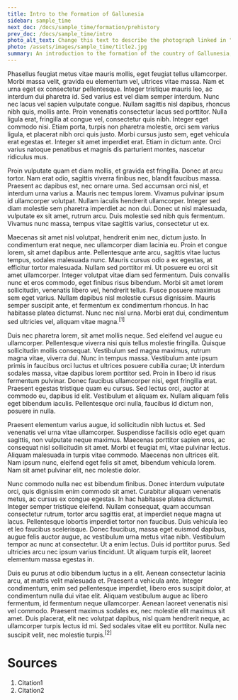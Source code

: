 ```yaml
---
title: Intro to the Formation of Gallunesia
sidebar: sample_time
next_doc: /docs/sample_time/formation/prehistory
prev_doc: /docs/sample_time/intro
photo_alt_text: Change this text to describe the photograph linked in "photo".
photo: /assets/images/sample_time/title2.jpg
summary: An introduction to the formation of the country of Gallunesia, from its prehistory to the formation of its first constitution.
---
```


Phasellus feugiat metus vitae mauris mollis, eget feugiat tellus ullamcorper. Morbi massa velit, gravida eu elementum vel, ultrices vitae massa. Nam et urna eget ex consectetur pellentesque. Integer tristique mauris leo, ac interdum dui pharetra id. Sed varius est vel diam semper interdum. Nunc nec lacus vel sapien vulputate congue. Nullam sagittis nisl dapibus, rhoncus nibh quis, mollis ante. Proin venenatis consectetur lacus sed porttitor. Nulla ligula erat, fringilla at congue vel, consectetur quis nibh. Integer eget commodo nisi. Etiam porta, turpis non pharetra molestie, orci sem varius ligula, et placerat nibh orci quis justo. Morbi cursus justo sem, eget vehicula erat egestas et. Integer sit amet imperdiet erat. Etiam in dictum ante. Orci varius natoque penatibus et magnis dis parturient montes, nascetur ridiculus mus.

Proin vulputate quam et diam mollis, et gravida est fringilla. Donec at arcu tortor. Nam erat odio, sagittis viverra finibus nec, blandit faucibus massa. Praesent ac dapibus est, nec ornare urna. Sed accumsan orci nisl, et interdum urna varius a. Mauris nec tempus lorem. Vivamus pulvinar ipsum id ullamcorper volutpat. Nullam iaculis hendrerit ullamcorper. Integer sed diam molestie sem pharetra imperdiet ac non dui. Donec ut nisl malesuada, vulputate ex sit amet, rutrum arcu. Duis molestie sed nibh quis fermentum. Vivamus nunc massa, tempus vitae sagittis varius, consectetur ut ex.

Maecenas sit amet nisl volutpat, hendrerit enim nec, dictum justo. In condimentum erat neque, nec ullamcorper diam lacinia eu. Proin et congue lorem, sit amet dapibus ante. Pellentesque ante arcu, sagittis vitae luctus tempus, sodales malesuada nunc. Mauris cursus odio a ex egestas, at efficitur tortor malesuada. Nullam sed porttitor mi. Ut posuere eu orci sit amet ullamcorper. Integer volutpat vitae diam sed fermentum. Duis convallis nunc et eros commodo, eget finibus risus bibendum. Morbi sit amet lorem sollicitudin, venenatis libero vel, hendrerit tellus. Fusce posuere maximus sem eget varius. Nullam dapibus nisl molestie cursus dignissim. Mauris semper suscipit ante, et fermentum ex condimentum rhoncus. In hac habitasse platea dictumst. Nunc nec nisl urna. Morbi erat dui, condimentum sed ultricies vel, aliquam vitae magna.<sup>[1]</sup>

Duis nec pharetra lorem, sit amet mollis neque. Sed eleifend vel augue eu ullamcorper. Pellentesque viverra nisi quis tellus molestie fringilla. Quisque sollicitudin mollis consequat. Vestibulum sed magna maximus, rutrum magna vitae, viverra dui. Nunc in tempus massa. Vestibulum ante ipsum primis in faucibus orci luctus et ultrices posuere cubilia curae; Ut interdum sodales massa, vitae dapibus lorem porttitor sed. Proin in libero id risus fermentum pulvinar. Donec faucibus ullamcorper nisi, eget fringilla erat. Praesent egestas tristique quam eu cursus. Sed lectus orci, auctor at commodo eu, dapibus id elit. Vestibulum et aliquam ex. Nullam aliquam felis eget bibendum iaculis. Pellentesque orci nulla, faucibus id dictum non, posuere in nulla.

Praesent elementum varius augue, id sollicitudin nibh luctus et. Sed venenatis vel urna vitae ullamcorper. Suspendisse facilisis odio eget quam sagittis, non vulputate neque maximus. Maecenas porttitor sapien eros, ac consequat nisl sollicitudin sit amet. Morbi et feugiat mi, vitae pulvinar lectus. Aliquam malesuada in turpis vitae commodo. Maecenas non ultrices elit. Nam ipsum nunc, eleifend eget felis sit amet, bibendum vehicula lorem. Nam sit amet pulvinar elit, nec molestie dolor.

Nunc commodo nulla nec est bibendum finibus. Donec interdum vulputate orci, quis dignissim enim commodo sit amet. Curabitur aliquam venenatis metus, ac cursus ex congue egestas. In hac habitasse platea dictumst. Integer semper tristique eleifend. Nullam consequat, quam accumsan consectetur rutrum, tortor arcu sagittis erat, at imperdiet neque magna ut lacus. Pellentesque lobortis imperdiet tortor non faucibus. Duis vehicula leo et leo faucibus scelerisque. Donec faucibus, massa eget euismod dapibus, augue felis auctor augue, ac vestibulum urna metus vitae nibh. Vestibulum tempor ac nunc at consectetur. Ut a enim lectus. Duis id porttitor purus. Sed ultricies arcu nec ipsum varius tincidunt. Ut aliquam turpis elit, laoreet elementum massa egestas in.

Duis eu purus at odio bibendum luctus in a elit. Aenean consectetur lacinia arcu, at mattis velit malesuada et. Praesent a vehicula ante. Integer condimentum, enim sed pellentesque imperdiet, libero eros suscipit dolor, at condimentum nulla dui vitae elit. Aliquam vestibulum augue ac libero fermentum, id fermentum neque ullamcorper. Aenean laoreet venenatis nisi vel commodo. Praesent maximus sodales ex, nec molestie elit maximus sit amet. Duis placerat, elit nec volutpat dapibus, nisl quam hendrerit neque, ac ullamcorper turpis lectus id mi. Sed sodales vitae elit eu porttitor. Nulla nec suscipit velit, nec molestie turpis.<sup>[2]</sup>

# Sources

1. Citation1
2. Citation2
